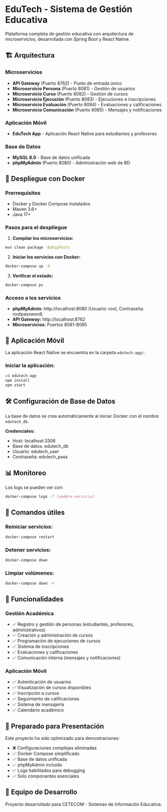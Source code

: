 # EduTech - Sistema de Gestión Educativa

Plataforma completa de gestión educativa con arquitectura de microservicios, desarrollada con Spring Boot y React Native.

## 🏗️ Arquitectura

### Microservicios
- **API Gateway** (Puerto 8762) - Punto de entrada único
- **Microservicio Persona** (Puerto 8081) - Gestión de usuarios
- **Microservicio Curso** (Puerto 8082) - Gestión de cursos
- **Microservicio Ejecución** (Puerto 8083) - Ejecuciones e inscripciones
- **Microservicio Evaluación** (Puerto 8084) - Evaluaciones y calificaciones
- **Microservicio Comunicación** (Puerto 8085) - Mensajes y notificaciones

### Aplicación Móvil
- **EduTech App** - Aplicación React Native para estudiantes y profesores

### Base de Datos
- **MySQL 8.0** - Base de datos unificada
- **phpMyAdmin** (Puerto 8080) - Administración web de BD

## 🚀 Despliegue con Docker

### Prerrequisitos
- Docker y Docker Compose instalados
- Maven 3.6+
- Java 17+

### Pasos para el despliegue

1. **Compilar los microservicios:**
```bash
mvn clean package -DskipTests
```

2. **Iniciar los servicios con Docker:**
```bash
docker-compose up -d
```

3. **Verificar el estado:**
```bash
docker-compose ps
```

### Acceso a los servicios

- **phpMyAdmin:** http://localhost:8080 (Usuario: root, Contraseña: rootpassword)
- **API Gateway:** http://localhost:8762
- **Microservicios:** Puertos 8081-8085

## 📱 Aplicación Móvil

La aplicación React Native se encuentra en la carpeta `edutech-app/`.

### Iniciar la aplicación:
```bash
cd edutech-app
npm install
npm start
```

## 🛠️ Configuración de Base de Datos

La base de datos se crea automáticamente al iniciar Docker con el nombre `edutech_db`.

**Credenciales:**
- Host: localhost:3306
- Base de datos: edutech_db
- Usuario: edutech_user
- Contraseña: edutech_pass

## 📊 Monitoreo

Los logs se pueden ver con:
```bash
docker-compose logs -f [nombre-servicio]
```

## 🔧 Comandos útiles

### Reiniciar servicios:
```bash
docker-compose restart
```

### Detener servicios:
```bash
docker-compose down
```

### Limpiar volúmenes:
```bash
docker-compose down -v
```

## 📝 Funcionalidades

### Gestión Académica
- ✅ Registro y gestión de personas (estudiantes, profesores, administrativos)
- ✅ Creación y administración de cursos
- ✅ Programación de ejecuciones de cursos
- ✅ Sistema de inscripciones
- ✅ Evaluaciones y calificaciones
- ✅ Comunicación interna (mensajes y notificaciones)

### Aplicación Móvil
- ✅ Autenticación de usuarios
- ✅ Visualización de cursos disponibles
- ✅ Inscripción a cursos
- ✅ Seguimiento de calificaciones
- ✅ Sistema de mensajería
- ✅ Calendario académico

## 🎯 Preparado para Presentación

Este proyecto ha sido optimizado para demostraciones:
- ❌ Configuraciones complejas eliminadas
- ✅ Docker Compose simplificado
- ✅ Base de datos unificada
- ✅ phpMyAdmin incluido
- ✅ Logs habilitados para debugging
- ✅ Solo componentes esenciales

## 👥 Equipo de Desarrollo

Proyecto desarrollado para CETECOM - Sistemas de Información Educativa.

